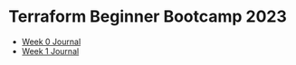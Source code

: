 # Terraform Beginner Bootcamp 2023

- [Week 0 Journal](journal/week0.md)
- [Week 1 Journal](journal/week1.md)

